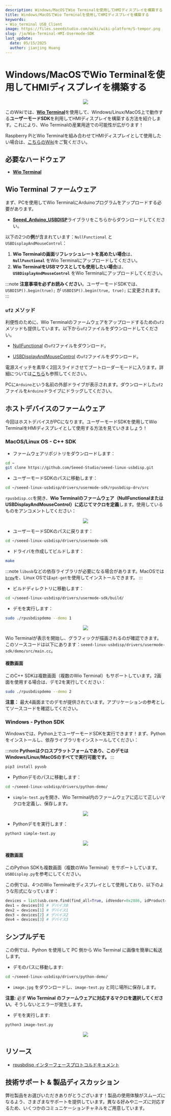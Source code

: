 ```yaml
---
description: Windows/MacOSでWio Terminalを使用してHMIディスプレイを構築する
title: Windows/MacOSでWio Terminalを使用してHMIディスプレイを構築する
keywords:
- Wio_terminal USB_Client
image: https://files.seeedstudio.com/wiki/wiki-platform/S-tempor.png
slug: /ja/Wio-Terminal-HMI-Usermode-SDK
last_update:
  date: 05/15/2025
  author: jianjing Huang
---
```



# Windows/MacOSでWio Terminalを使用してHMIディスプレイを構築する

<div align="center"><img src="https://files.seeedstudio.com/wiki/Wio-Terminal-HMI-SDK/banner.png"/></div>

このWikiでは、[**Wio Terminal**](https://www.seeedstudio.com/Wio-Terminal-p-4509.html)を使用して、Windows/Linux/MacOS上で動作する**ユーザーモードSDK**を利用してHMIディスプレイを構築する方法を紹介します。これにより、Wio Terminalの産業用途での可能性が広がります！

Raspberry PiとWio Terminalを組み合わせてHMIディスプレイとして使用したい場合は、[こちらのWiki](https://wiki.seeedstudio.com/ja/Wio-Terminal-HMI/)をご覧ください。

## 必要なハードウェア

- [**Wio Terminal**](https://www.seeedstudio.com/Wio-Terminal-p-4509.html)

## Wio Terminal ファームウェア

まず、PCを使用してWio TerminalにArduinoプログラムをアップロードする必要があります。

- [**Seeed_Arduino_USBDISP**](https://github.com/Seeed-Studio/Seeed_Arduino_USBDISP)ライブラリをこちらからダウンロードしてください。

以下の2つの**例**が含まれています：`NullFunctional` と `USBDisplayAndMouseControl`：

1. **Wio Terminalの画面リフレッシュレートを高めたい場合**は、**`NullFunctional`** をWio Terminalにアップロードしてください。
2. **Wio TerminalをUSBマウスとしても使用したい場合**は、**`USBDisplayAndMouseControl`** をWio Terminalにアップロードしてください。

:::note
**注意事項を必ずお読みください**。ユーザーモードSDKでは、`USBDISP().begin(true);` が `USBDISP().begin(true, true);` に変更されます。
:::

### `uf2` メソッド

利便性のために、Wio Terminalのファームウェアをアップロードするための`uf2`メソッドも提供しています。以下から`uf2`ファイルをダウンロードしてください。

- [NullFunctional](http://files.seeedstudio.com/wiki/Wio-Terminal-HMI-SDK/NullFunctional-sdk.uf2) の`uf2`ファイルをダウンロード。

- [USBDisplayAndMouseControl](https://files.seeedstudio.com/wiki/Wio-Terminal-HMI-SDK/USBDisplayAndMouseControl-sdk.uf2) の`uf2`ファイルをダウンロード。

電源スイッチを素早く2回スライドさせてブートローダーモードに入ります。詳細については[こちら](https://wiki.seeedstudio.com/ja/Wio-Terminal-Getting-Started/#faq)も参照してください。

PCに`Arduino`という名前の外部ドライブが表示されます。ダウンロードした`uf2`ファイルを`Arduino`ドライブにドラッグしてください。

## ホストデバイスのファームウェア

今回はホストデバイスがPCになります。ユーザーモードSDKを使用してWio TerminalをHMIディスプレイとして使用する方法を見ていきましょう！

### MacOS/Linux OS - C++ SDK

- ファームウェアリポジトリをダウンロードします：

```sh
cd ~
git clone https://github.com/Seeed-Studio/seeed-linux-usbdisp.git
```

- ユーザーモードSDKのパスに移動します：

```sh
cd ~/seeed-linux-usbdisp/drivers/usermode-sdk/rpusbdisp-drv/src
```

`rpusbdisp.cc`を開き、**Wio Terminalのファームウェア（NullFunctionalまたはUSBDisplayAndMouseControl）に応じてマクロを定義**します。使用しているものをアンコメントしてください：

<div align="center"><img src="https://files.seeedstudio.com/wiki/Wio-Terminal-HMI-SDK/macros.png"/></div>

- ユーザーモードSDKのパスに戻ります：

```sh
cd ~/seeed-linux-usbdisp/drivers/usermode-sdk
```

- ドライバを作成してビルドします：

```sh
make
```

:::note
`libusb`などの依存ライブラリが必要になる場合があります。MacOSでは[`brew`](https://brew.sh/)を、Linux OSでは`apt-get`を使用してインストールできます。
:::

- ビルドディレクトリに移動します：

```sh
cd ~/seeed-linux-usbdisp/drivers/usermode-sdk/build/
```

- デモを実行します：

```sh
sudo ./rpusbdispdemo --demo 1
```

<div align="center"><img src="https://files.seeedstudio.com/wiki/Wio-Terminal-HMI-SDK/demo.gif"/></div>

Wio Terminalが表示を開始し、グラフィックが描画されるのが確認できます。このソースコードは以下にあります：`seeed-linux-usbdisp/drivers/usermode-sdk/demo/src/main.cc`。

#### 複数画面

このC++ SDKは複数画面（複数のWio Terminal）もサポートしています。2画面を使用する場合は、デモ2を実行してください：

```sh
sudo ./rpusbdispdemo --demo 2
```

**注意：** 最大4画面までのデモが提供されています。アプリケーションの参考としてソースコードを確認してください。

### Windows - Python SDK

Windowsでは、Python上でユーザーモードSDKを実行できます！まず、Pythonをインストールし、依存ライブラリをインストールしてください：

:::note
**Pythonはクロスプラットフォームであり、このデモはWindows/Linux/MacOSのすべてで実行可能です。**
:::

```sh
pip3 install pyusb
```

- Pythonデモのパスに移動します：

```sh
cd ~/seeed-linux-usbdisp/drivers/python-demo/
```

- `simple-test.py`を開き、Wio Terminal内のファームウェアに応じて正しいマクロを定義し、保存します。

<div align="center"><img src="https://files.seeedstudio.com/wiki/Wio-Terminal-HMI-SDK/macros-2.png"/></div>

- Pythonデモを実行します：

```sh
python3 simple-test.py
```

<div align="center"><img src="https://files.seeedstudio.com/wiki/Wio-Terminal-HMI-SDK/simple-test.gif"/></div>

#### 複数画面

このPython SDKも複数画面（複数のWio Terminal）をサポートしています。`USBDisplay.py`を参考にしてください。

この例では、4つのWio Terminalをディスプレイとして使用しており、以下のような形式になっています：

```py
devices = list(usb.core.find(find_all=True, idVendor=0x2886, idProduct=0x802D))
dev1 = devices[0] # デバイス0
dev2 = devices[1] # デバイス1
dev3 = devices[2] # デバイス2
dev4 = devices[3] # デバイス3
```

## シンプルデモ

この例では、Python を使用して PC 側から Wio Terminal に画像を簡単に転送します。

- デモのパスに移動します:

```sh
cd ~/seeed-linux-usbdisp/drivers/python-demo/
```

- `image.jpg` をダウンロードし、`image-test.py` と同じ場所に保存します。

**注意:** 必ず **Wio Terminal のファームウェアに対応するマクロを選択してください**。そうしないとエラーが発生します。

- デモを実行します:

```sh
python3 image-test.py
```

<div align="center"><img src="https://files.seeedstudio.com/wiki/Wio-Terminal-HMI-SDK/image-demo.png"/></div>

## リソース

- [rpusbdisp インターフェースプロトコルドキュメント](https://files.seeedstudio.com/wiki/Wio-Terminal-HMI-SDK/rpusbdisp_interface_protocol.pdf)

## 技術サポート & 製品ディスカッション

弊社製品をお選びいただきありがとうございます！製品の使用体験がスムーズになるよう、さまざまなサポートを提供しています。異なる好みやニーズに対応するため、いくつかのコミュニケーションチャネルをご用意しています。

<div class="button_tech_support_container">
<a href="https://forum.seeedstudio.com/" class="button_forum"></a> 
<a href="https://www.seeedstudio.com/contacts" class="button_email"></a>
</div>

<div class="button_tech_support_container">
<a href="https://discord.gg/eWkprNDMU7" class="button_discord"></a> 
<a href="https://github.com/Seeed-Studio/wiki-documents/discussions/69" class="button_discussion"></a>
</div>